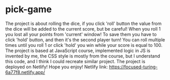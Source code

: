 # pick-game
The project is about rolling the dice, if you click 'roll' button the value from the dice will be added to the current score, but be careful! When you roll 1 you lost all your points from 'current' window! To save them you have to click 'hold' button, and then it's the second player turn! You can roll multiple times until you roll 1 or click 'hold' you win while your score is equal to 100. The project is based at JavaScript course, implemented logic in JS is invented by me, the CSS style is mostly from the course, but I understand this code, and I think I could recreate similar project. The project is deployed on Netlify! Hope you enjoy! Netlify link: https://focused-turing-6a77f8.netlify.app/
